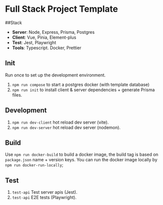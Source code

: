 # Full Stack Project Template

##Stack

- **Server**: Node, Express, Prisma, Postgres
- **Client**: Vue, Pinia, Element-plus
- **Test**: Jest, Playwright
- **Tools**: Typescript. Docker, Prettier

## Init

Run once to set up the development environment.

1. `npm run compose` to start a postgres docker (with template database)
2. `npm run init` to install client & server dependencies + generate Prisma files.

## Development

1. `npm run dev-client` hot reload dev server (vite).
1. `npm run dev-server` hot reload dev server (nodemon).

## Build

Use `npm run docker-build` to build a docker image, the build tag is based on `package.json` name + version keys. You can run the docker image locally by `npm run docker-run-locally`;

## Test

1. `test-api` Test server apis (Jest).
1. `test-api` E2E tests (Playwright).
